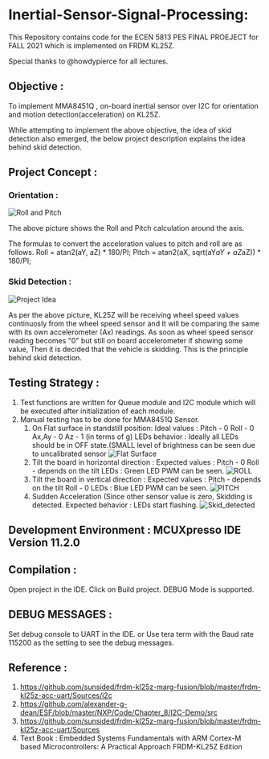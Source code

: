 # Inertial-Sensor-Signal-Processing: 

This Repository contains code for the ECEN 5813 PES FINAL PROEJECT for FALL 2021 which is implemented on FRDM KL25Z.

Special thanks to @howdypierce for all lectures.

## Objective : 
To implement MMA8451Q , on-board inertial sensor over I2C for orientation and motion detection(acceleration) on KL25Z.

While attempting to implement the above objective, the idea of skid detection also emerged, the below project description explains the idea behind skid detection. 

## Project Concept : 

###  Orientation :
![Roll and Pitch](Roll_and_pitch.png)

The above picture shows the Roll and Pitch calculation around the axis. 

The formulas to convert the acceleration values to pitch and roll are as follows.
Roll = atan2(aY, aZ) * 180/PI;
Pitch = atan2(aX, sqrt(aY*aY + aZ*aZ)) * 180/PI;

### Skid Detection :
![Project Idea](ProjectIdea.png)

As per the above picture, KL25Z will be receiving wheel speed values continuosly from the wheel speed sensor and It will be comparing the same with its own accelerometer (Ax) readings. As soon as wheel speed sensor reading becomes "0" but still on board accelerometer if showing some value, Then it is decided that the vehicle is skidding. This is the principle behind skid detection.

## Testing Strategy : 
1. Test functions are written for Queue module and I2C module which will be executed after initialization of each module.
2. Manual testing has to be done for MMA8451Q Sensor. 
   1. On Flat surface in standstill position:
             Ideal values : Pitch - 0
                            Roll  - 0
                            Ax,Ay - 0
                            Az    - 1 (in terms of g)
                           LEDs behavior : Ideally all LEDs should be in OFF state.(SMALL level of brightness can be seen due to uncalibrated sensor
                         ![Flat Surface ](Flatsurface.png)
   2. Tilt the board in horizontal direction :
           Expected values : Pitch - 0
                             Roll - depends on the tilt
                             LEDs : Green LED PWM can be seen. 
                          ![ROLL](Roll.png)
   3. Tilt  the board in vertical direction :
           Expected values : Pitch - depends on the tilt
                             Roll - 0
                             LEDs : Blue LED PWM can be seen.
                          ![PITCH](Pitch.png)
   4. Sudden Acceleration (Since other sensor value is zero, Skidding is detected.
                            Expected behavior : LEDs start flashing.
                       ![Skid_detected](Skidding.png)
                       
## Development Environment : MCUXpresso IDE Version 11.2.0

## Compilation :
  Open project in the IDE.
  Click on Build project.
  DEBUG Mode is supported.

## DEBUG MESSAGES :  
  Set debug console to UART in the IDE. 
       or
   Use tera term with the Baud rate 115200 as the setting to see the debug messages.

## Reference :  
  1. https://github.com/sunsided/frdm-kl25z-marg-fusion/blob/master/frdm-kl25z-acc-uart/Sources/i2c
  2. https://github.com/alexander-g-dean/ESF/blob/master/NXP/Code/Chapter_8/I2C-Demo/src
  3. https://github.com/sunsided/frdm-kl25z-marg-fusion/blob/master/frdm-kl25z-acc-uart/Sources
  4. Text Book : Embedded Systems Fundamentals with ARM Cortex-M based Microcontrollers: A Practical Approach FRDM-KL25Z Edition 
            
            
             
